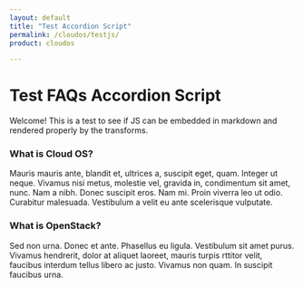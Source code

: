 ```yaml
---
layout: default
title: "Test Accordion Script"
permalink: /cloudos/testjs/
product: cloudos

---
```

<!--PUBLISHED-->

<link rel="stylesheet" href="http://code.jquery.com/ui/1.10.3/themes/smoothness/jquery-ui.css" />
<script src="http://code.jquery.com/jquery-1.9.1.js"> </script>
<script src="http://code.jquery.com/ui/1.10.3/jquery-ui.js"> </script>
<link rel="stylesheet" href="http://jqueryui.com/resources/demos/style.css" />

<a name="_top"> </a>

<script> 

function PageRefresh { 
onLoad="window.refresh"
}

PageRefresh();

</script>

<script>

$(function() {
$( "#accordion" ).accordion();
});

</script>


# Test FAQs Accordion Script

Welcome! This is a test to see if JS can be embedded in markdown and rendered properly by the transforms.


<div id="accordion">

<h3>What is Cloud OS?</h3>

<div>

<p> Mauris mauris ante, blandit et, ultrices a, suscipit eget, quam. Integer ut neque. Vivamus nisi metus, molestie vel, gravida in, condimentum sit amet, nunc. Nam a nibh. Donec suscipit eros. Nam mi. Proin viverra leo ut odio. Curabitur malesuada. Vestibulum a velit eu ante scelerisque vulputate. </p>

</div>

<h3>What is OpenStack?</h3>

<div>

<p> Sed non urna. Donec et ante. Phasellus eu ligula. Vestibulum sit amet purus. Vivamus hendrerit, dolor at aliquet laoreet, mauris turpis  rttitor velit, faucibus interdum tellus libero ac justo. Vivamus non quam. In suscipit faucibus urna. </p>

</div>

</div>

